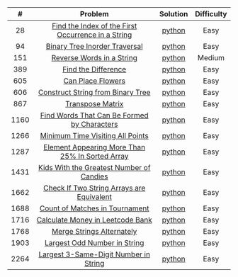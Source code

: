 |  #   |                                                                Problem                                                                 |                                                                        Solution                                                                        | Difficulty |
|:----:|:--------------------------------------------------------------------------------------------------------------------------------------:|:------------------------------------------------------------------------------------------------------------------------------------------------------:|:----------:|
|  28  | [Find the Index of the First Occurrence in a String](https://leetcode.com/problems/find-the-index-of-the-first-occurrence-in-a-string) | [python](https://github.com/Mu7annad0/leetcode/blob/b611f9fbbbd03c9d86cf2675c1eb76c3124b65bb/leetcode/0028.FindTheIndexOfTheFirstOccurrenceInAString)  |    Easy    |
|  94  |                      [Binary Tree Inorder Traversal](https://leetcode.com/problems/binary-tree-inorder-traversal)                      |         [python](https://github.com/Mu7annad0/leetcode/blob/9fce08914a5f3267bdfe02167a965c7504026580/leetcode/0094.BinaryTreeInorderTraversal)         |    Easy    |
| 151  |                          [Reverse Words in a String](https://leetcode.com/problems/reverse-words-in-a-string)                          |                [python](https://github.com/Mu7annad0/leetcode/blob/471db575e14cfc9ba359b52665ef5bcb187332c4/leetcode/0151.ReverseWords)                |   Medium   |
| 389  |                                [Find the Difference](https://leetcode.com/problems/find-the-difference)                                |             [python](https://github.com/Mu7annad0/leetcode/blob/aac1b06b0bdb2308eb6ec23516b60173c638b161/leetcode/0389.FindTheDifference)              |    Easy    |
| 605  |                                  [Can Place Flowers](https://leetcode.com/problems/can-place-flowers)                                  |              [python](https://github.com/Mu7annad0/leetcode/blob/471db575e14cfc9ba359b52665ef5bcb187332c4/leetcode/0605.CanPlaceFlowers)               |    Easy    |
| 606  |                  [Construct String from Binary Tree](https://leetcode.com/problems/construct-string-from-binary-tree)                  |       [python](https://github.com/Mu7annad0/leetcode/blob/d535f0a3a7a569b5bb944616acc773dd3e71fdb4/leetcode/0606.ConstructStringFromBinaryTree)        |    Easy    |
| 867  |                                   [Transpose Matrix](https://leetcode.com/problems/transpose-matrix)                                   |              [python](https://github.com/Mu7annad0/leetcode/blob/28c2722fb8202a78f3aeca7c936ec5b5f65fbecb/leetcode/0867.TransposeMatrix)               |    Easy    |
| 1160 |        [Find Words That Can Be Formed by Characters](https://leetcode.com/problems/find-words-that-can-be-formed-by-characters)        |    [python](https://github.com/Mu7annad0/leetcode/blob/1041df9cdfe6577ac5ddffc7d478ab16f44313ce/leetcode/1160.FindWordsThatCanBeFormedByCharacters)    |    Easy    |   
| 1266 |                   [Minimum Time Visiting All Points](https://leetcode.com/problems/minimum-time-visiting-all-points)                   |        [python](https://github.com/Mu7annad0/leetcode/blob/0448a287233fa39c24bf2fdab3e2e90dda6b346b/leetcode/1266.MinimumTimeVisitingAllPoints)        |    Easy    | 
| 1287 |    [Element Appearing More Than 25% In Sorted Array](https://leetcode.com/problems/element-appearing-more-than-25-in-sorted-array)     | [python](https://github.com/Mu7annad0/leetcode/blob/7fca49e0693222847c8e1db472329c08cee86c01/leetcode/1287.ElementAppearingMoreThan25%25InSortedArray) |    Easy    | 
| 1431 |           [Kids With the Greatest Number of Candies](https://leetcode.com/problems/kids-with-the-greatest-number-of-candies)           |     [python](https://github.com/Mu7annad0/leetcode/blob/9478c5bf08da85575d2e20098d10bc5c06641c92/leetcode/1431.KidsWithTheGreatestNumberOfCandies)     |    Easy    | 
| 1662 |          [Check If Two String Arrays are Equivalent](https://leetcode.com/problems/check-if-two-string-arrays-are-equivalent)          |    [python](https://github.com/Mu7annad0/leetcode/blob/19398f6f994bcfde588a93a0d7a61abaaddc9fe8/leetcode/1662.CheckIfTwoStringArraysAreEquivalent)     |    Easy    |
| 1688 |                     [Count of Matches in Tournament](https://leetcode.com/problems/count-of-matches-in-tournament)                     |         [python](https://github.com/Mu7annad0/leetcode/blob/33244a525b83fb4b191ed47552bfd957c527445b/leetcode/1688.CountOfMatchesInTournament)         |    Easy    |
| 1716 |                   [Calculate Money in Leetcode Bank](https://leetcode.com/problems/calculate-money-in-leetcode-bank)                   |        [python](https://github.com/Mu7annad0/leetcode/blob/64dc002ef3991b8a6b77b086d12c2da37379d9c2/leetcode/1716.CalculateMoneyInLeetcodeBank)        |    Easy    |
| 1768 |                          [Merge Strings Alternately](https://leetcode.com/problems/merge-strings-alternately)                          |          [python](https://github.com/Mu7annad0/leetcode/blob/9478c5bf08da85575d2e20098d10bc5c06641c92/leetcode/1768.MergeStringsAlternately)           |    Easy    |
| 1903 |                       [Largest Odd Number in String](https://leetcode.com/problems/largest-odd-number-in-string)                       |          [python](https://github.com/Mu7annad0/leetcode/blob/5edc6f1b5221fa8079c6b8bb8fbc926067c1d68a/leetcode/1903.LargestOddNumberInString)          |    Easy    |
| 2264 |              [Largest 3-Same-Digit Number in String](https://leetcode.com/problems/largest-3-same-digit-number-in-string)              |     [python](https://github.com/Mu7annad0/leetcode/blob/a1bffdfe105d7c868375684e1611b8898c8329d4/leetcode/2264.Largest3-Same-DigitNumberInString)      |    Easy    |